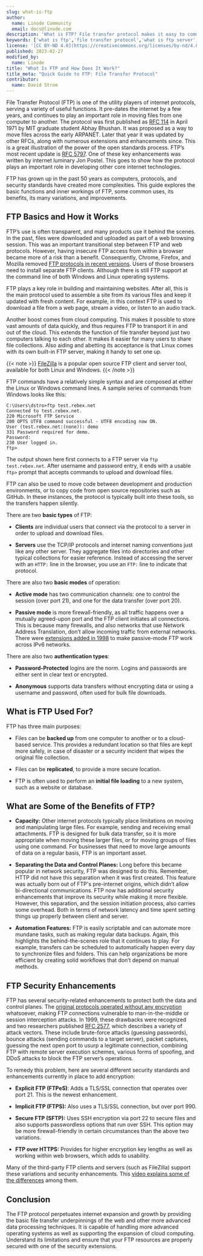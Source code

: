 ```yaml
---
slug: what-is-ftp
author:
  name: Linode Community
  email: docs@linode.com
description: 'What is FTP? File transfer protocol makes it easy to communicate and transfer files between computers on a TCP/IP network. ✓ Learn more about FTP here!'
keywords: ['what is ftp','file transfer protocol','what is ftp server','ftp file','ftp sites meaning','ftp server means','what is a ftp client','example of ftp','how does ftp work','ftp network']
license: '[CC BY-ND 4.0](https://creativecommons.org/licenses/by-nd/4.0)'
published: 2023-02-27
modified_by:
  name: Linode
title: "What Is FTP and How Does It Work?"
title_meta: "Quick Guide to FTP: File Transfer Protocol"
contributor:
  name: David Strom
---
```


File Transfer Protocol (FTP) is one of the utility players of internet protocols, serving a variety of useful functions. It pre-dates the internet by a few years, and continues to play an important role in moving files from one computer to another. The protocol was first published as [RFC 114](https://datatracker.ietf.org/doc/html/rfc114) in April 1971 by MIT graduate student Abhay Bhushan. It was proposed as a way to move files across the early ARPANET. Later that year it was updated by other RFCs, along with numerous extensions and enhancements since. This is a great illustration of the power of the open standards process. FTP’s most recent update is [RFC 5797](https://www.rfc-editor.org/rfc/rfc5797.html). One of these key enhancements was written by internet luminary Jon Postel. This goes to show how the protocol plays an important role in developing other core internet technologies.

FTP has grown up in the past 50 years as computers, protocols, and security standards have created more complexities. This guide explores the basic functions and inner workings of FTP, some common uses, its benefits, its many variations, and improvements.

## FTP Basics and How it Works

FTP’s use is often transparent, and many products use it behind the scenes. In the past, files were downloaded and uploaded as part of a web browsing session. This was an important transitional step between FTP and web protocols. However, having insecure FTP access from within a browser became more of a risk than a benefit. Consequently, Chrome, Firefox, and Mozilla removed [FTP protocols in recent versions](https://www.androidpolice.com/2021/07/14/firefox-90-fully-removes-ftp-support-and-reorganizes-some-settings-apk-download/). Users of those browsers need to install separate FTP clients. Although there is still FTP support at the command line of both Windows and Linux operating systems.

FTP plays a key role in building and maintaining websites. After all, this is the main protocol used to assemble a site from its various files and keep it updated with fresh content. For example, in this context FTP is used to download a file from a web page, stream a video, or listen to an audio track.

Another boost comes from cloud computing. This makes it possible to store vast amounts of data quickly, and thus requires FTP to transport it in and out of the cloud. This extends the function of file transfer beyond just two computers talking to each other. It makes it easier for many users to share file collections. Also aiding and abetting its acceptance is that Linux comes with its own built-in FTP server, making it handy to set one up.

{{< note >}}
[FileZilla](https://filezilla-project.org/) is a popular open source FTP client and server tool, available for both Linux and Windows.
{{< /note >}}

FTP commands have a relatively simple syntax and are composed at either the Linux or Windows command lines. A sample series of commands from Windows looks like this:

```ouptput
C:\Users\dstro>ftp test.rebex.net
Connected to test.rebex.net.
220 Microsoft FTP Service
200 OPTS UTF8 command successful - UTF8 encoding now ON.
User (test.rebex.net:(none)): demo
331 Password required for demo.
Password:
230 User logged in.
ftp>
```

The output shown here first connects to a FTP server via `ftp test.rebex.net`. After username and password entry, it ends with a usable `ftp>` prompt that accepts commands to upload and download files.

FTP can also be used to move code between development and production environments, or to copy code from open source repositories such as GitHub. In these instances, the protocol is typically built into these tools, so the transfers happen silently.

There are two **basic types** of FTP:

-   **Clients** are individual users that connect via the protocol to a server in order to upload and download files.

-   **Servers** use the TCP/IP protocols and internet naming conventions just like any other server. They aggregate files into directories and other typical collections for easier reference. Instead of accessing the server with an `HTTP:` line in the browser, you use an `FTP:` line to indicate that protocol.

There are also two **basic modes** of operation:

-   **Active mode** has two communication channels: one to control the session (over port 21), and one for the data transfer (over port 20).

-   **Passive mode** is more firewall-friendly, as all traffic happens over a mutually agreed-upon port and the FTP client initiates all connections. This is because many firewalls, and also networks that use Network Address Translation, don’t allow incoming traffic from external networks. There were [extensions added in 1998](https://www.rfc-editor.org/rfc/rfc2428.html) to make passive-mode FTP work across IPv6 networks.

There are also two **authentication types**:

-   **Password-Protected** logins are the norm. Logins and passwords are either sent in clear text or encrypted.

-   **Anonymous** supports data transfers without encrypting data or using a username and password, often used for bulk file downloads.

## What is FTP Used For?

FTP has three main purposes:

-   Files can be **backed up** from one computer to another or to a cloud-based service. This provides a redundant location so that files are kept more safely, in case of disaster or a security incident that wipes the original file collection.

-   Files can be **replicated**, to provide a more secure location.

-   FTP is often used to perform an **initial file loading** to a new system, such as a website or database.

## What are Some of the Benefits of FTP?

-   **Capacity:** Other internet protocols typically place limitations on moving and manipulating large files. For example, sending and receiving email attachments. FTP is designed for bulk data transfer, so it is more appropriate when moving these larger files, or for moving groups of files using one command. For businesses that need to move large amounts of data on a regular basis, FTP is an important asset.

-   **Separating the Data and Control Planes:** Long before this became popular in network security, FTP was designed to do this. Remember, HTTP did not have this separation when it was first created. This feature was actually born out of FTP's pre-internet origins, which didn’t allow bi-directional communications. FTP now has additional security enhancements that improve its security while making it more flexible. However, this separation, and the session initiation process, also carries some overhead. Both in terms of network latency and time spent setting things up properly between client and server.

-   **Automation Features:** FTP is easily scriptable and can automate more mundane tasks, such as making regular data backups. Again, this highlights the behind-the-scenes role that it continues to play. For example, transfers can be scheduled to automatically happen every day to synchronize files and folders. This can help organizations be more efficient by creating solid workflows that don’t depend on manual methods.

## FTP Security Enhancements

FTP has several security-related enhancements to protect both the data and control planes. The [original protocols operated without any encryption](https://www.ssh.com/academy/ssh/ftp/server) whatsoever, making FTP connections vulnerable to man-in-the-middle or session interception attacks. In 1999, these drawbacks were recognized and two researchers published [RFC 2577](https://datatracker.ietf.org/doc/html/rfc2577), which describes a variety of attack vectors. These include brute-force attacks (guessing passwords), bounce attacks (sending commands to a target server), packet captures, guessing the next open port to usurp a legitimate connection, combining FTP with remote server execution schemes, various forms of spoofing, and DDoS attacks to block the FTP server’s operations.

To remedy this problem, here are several different security standards and enhancements currently in place to add encryption:

-   **Explicit FTP (FTPeS)**: Adds a TLS/SSL connection that operates over port 21. This is the newest enhancement.

-   **Implicit FTP (FTPS):** Also uses a TLS/SSL connection, but over port 990.

-   **Secure FTP (SFTP):** Uses SSH encryption via port 22 to secure files and also supports passwordless options that run over SSH. This option may be more firewall-friendly in certain circumstances than the above two variations.

-   **FTP over HTTPS:** Provides for higher encryption key lengths as well as working within web browsers, which adds to usability.

Many of the third-party FTP clients and servers (such as FileZilla) support these variations and security enhancements. This [video explains some of the differences](https://www.hypr.com/security-encyclopedia/file-transfer-protocol-ftp) among them.

## Conclusion

The FTP protocol perpetuates internet expansion and growth by providing the basic file transfer underpinnings of the web and other more advanced data processing techniques. It is capable of handling more advanced operating systems as well as supporting the expansion of cloud computing. Understand its limitations and ensure that your FTP resources are properly secured with one of the security extensions.